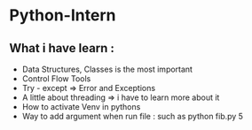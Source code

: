 # Python-Intern

## What i have learn : 
 + Data Structures, Classes is the most important
 + Control Flow Tools 
 + Try - except => Error and Exceptions
 + A little about threading => i have to learn more about it
 + How to activate Venv in pythons
 + Way to add argument when run file : such as python fib.py 5 
 